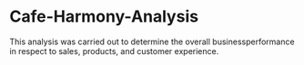# Cafe-Harmony-Analysis
This analysis was carried out to determine the overall businessperformance in respect to sales, products, and customer experience. 


